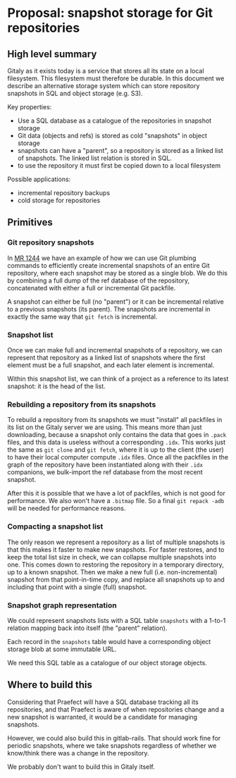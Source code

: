 # Proposal: snapshot storage for Git repositories

## High level summary

Gitaly as it exists today is a service that stores all its state on a
local filesystem. This filesystem must therefore be durable. In this
document we describe an alternative storage system which can store
repository snapshots in SQL and object storage (e.g. S3).

Key properties:

-   Use a SQL database as a catalogue of the repositories in snapshot storage
-   Git data (objects and refs) is stored as cold "snapshots" in object
    storage
-   snapshots can have a "parent", so a repository is stored as a linked
    list of snapshots. The linked list relation is stored in SQL.
-   to use the repository it must first be copied down to a local
    filesystem

Possible applications:

-   incremental repository backups
-   cold storage for repositories

## Primitives

### Git repository snapshots

In [MR 1244](https://gitlab.com/gitlab-org/gitaly/merge_requests/1244)
we have an example of how we can use Git plumbing commands to
efficiently create incremental snapshots of an entire Git repository,
where each snapshot may be stored as a single blob. We do this by
combining a full dump of the ref database of the repository,
concatenated with either a full or incremental Git packfile.

A snapshot can either be full (no "parent") or it can be incremental
relative to a previous snapshots (its parent). The snapshots are
incremental in exactly the same way that `git fetch` is incremental.

### Snapshot list

Once we can make full and incremental snapshots of a repository, we can
represent that repository as a linked list of snapshots where the first
element must be a full snapshot, and each later element is incremental.

Within this snapshot list, we can think of a project as a reference to
its latest snapshot: it is the head of the list.

### Rebuilding a repository from its snapshots

To rebuild a repository from its snapshots we must "install" all
packfiles in its list on the Gitaly server we are using. This means more
than just downloading, because a snapshot only contains the data that
goes in `.pack` files, and this data is useless without a corresponding
`.idx`. This works just the same as `git clone` and `git fetch`, where
it is up to the client (the user) to have their local computer compute
`.idx` files. Once all the packfiles in the graph of the repository have
been instantiated along with their `.idx` companions, we bulk-import the
ref database from the most recent snapshot.

After this it is possible that we have a lot of packfiles, which is not
good for performance. We also won't have a `.bitmap` file. So a final
`git repack -adb` will be needed for performance reasons.

### Compacting a snapshot list

The only reason we represent a repository as a list of multiple
snapshots is that this makes it faster to make new snapshots. For faster
restores, and to keep the total list size in check, we can collapse
multiple snapshots into one. This comes down to restoring the repository
in a temporary directory, up to a known snapshot. Then we make a new
full (i.e. non-incremental) snapshot from that point-in-time copy, and
replace all snapshots up to and including that point with a single
(full) snapshot.

### Snapshot graph representation

We could represent snapshots lists with a SQL table `snapshots` with a
1-to-1 relation mapping back into itself (the "parent" relation).

Each record in the `snapshots` table would have a corresponding object
storage blob at some immutable URL.

We need this SQL table as a catalogue of our object storage objects.

## Where to build this

Considering that Praefect will have a SQL database tracking all its
repositories, and that Praefect is aware of when repositories change and
a new snapshot is warranted, it would be a candidate for managing
snapshots.

However, we could also build this in gitlab-rails. That should work fine
for periodic snapshots, where we take snapshots regardless of whether we
know/think there was a change in the repository.

We probably don't want to build this in Gitaly itself.
